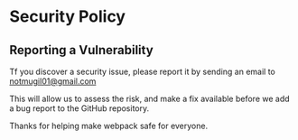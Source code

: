 # Security Policy

## Reporting a Vulnerability

Tf you discover a security issue, please report it by sending an email to [notmugil01@gmail.com](mailto:hi@notmugil.com)

This will allow us to assess the risk, and make a fix available before we add a bug report to the GitHub repository.

Thanks for helping make webpack safe for everyone.
